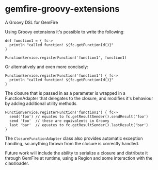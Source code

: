 gemfire-groovy-extensions
===========

A Groovy DSL for GemFire

Using Groovy extensions it's possible to write the following:

    def function1 = { fc->
      println "called function! ${fc.getFunctionId()}"
    }

    FunctionService.registerFunction('function1', function1)

Or alternatively and even more concisely:

    FunctionService.registerFunction('function1') { fc->
      println "called function! ${fc.getFunctionId()}"
    }

The closure that is passed in as a parameter is wrapped in a FunctionAdapter that delegates to the closure, and modifies it's behaviour by adding additional utility methods.

    FunctionService.registerFunction('function1') { fc->
      send('foo') // equates to fc.getResultSender().sendResult('foo')
      send 'foo'  // these are equivalents in Groovy
      last 'bar'  // equates to fc.getResultSender().lastResult('bar')
    }

The `ClosureFunctionAdapter` class also provides automatic exception handling, so anything thrown from the closure is correctly handled.


Future work will include the ability to serialize a closure and distribute it through GemFire at runtime, using a Region and some interaction with the classloader.


